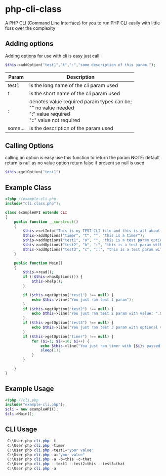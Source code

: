 # php-cli-class
A PHP CLI (Command Line Interface) for you to run PHP CLI easily with little fuss over the complexity 

## Adding options
Adding options for use with cli is easy just call
```PHP
$this->addOption("test1","t",":","some description of this param.");
```

| Param | Description  |
|---|---|
| test1   | is the long name of the cli param used  |
| t | is the short name of the cli param used|
| : | denotes value required param types can be; <br>  "" no value needed  <br>  ":" value required <br>  "::" value not required | 
| some...| is the description of the param used |

## Calling Options
calling an option is easy use this function to return the param 
NOTE: default return is null as no value option return false if present so null is used
```php
$this->getOption("test1")
```

## Example Class

```php
<?php //example-cli.php
include("cli.class.php");

class exampleAPI extends CLI
{
    public function __construct()
    {
        $this->setInfo("This is my TEST CLI file and this is all about it.");
        $this->addOptions("timer", "t", "", "this is a timer");
        $this->addOptions("test1", "a", "", "this is a test param option");
        $this->addOptions("test2", "b", ":", "this is a test param with value requires option");
        $this->addOptions("test3", "c", "::", "this is a test param with value optional option");
    }

    public function Main()
    {
        $this->read();
        if (!$this->hasOptions()) {
            $this->help();
        }

        if ($this->getOption("test1") !== null) {
            echo $this->line("You just ran test 1 param");
        }
        if ($this->getOption("test2") !== null) {
            echo $this->line("You just ran test 2 param with value: ".$this->getOption("test2"));
        }
        if ($this->getOption("test3") !== null) {
            echo $this->line("You just ran test 3 param with optional value: ".$this->getOption("test3"));
        }
        if ($this->getOption("timer") !== null) {
            for ($i=1; $i<=10; $i++) {
                echo $this->line("You just ran timer with {$i}s passed.");
                sleep(1);
            }
        }

    }
}
```

## Example Usage
```php
<?php //cli.php
include("example-cli.php");
$cli = new exampleAPI();
$cli->Main();
```

## CLI Usage
```powershell
 C:\User php cli.php -t
 C:\User php cli.php -timer
 C:\User php cli.php -test1="your value"
 C:\User php cli.php -a="your value"
 C:\User php cli.php -a -b=this -c=that
 C:\User php cli.php --test1 --test2=this --test3=that
 C:\User php cli.php -a
```